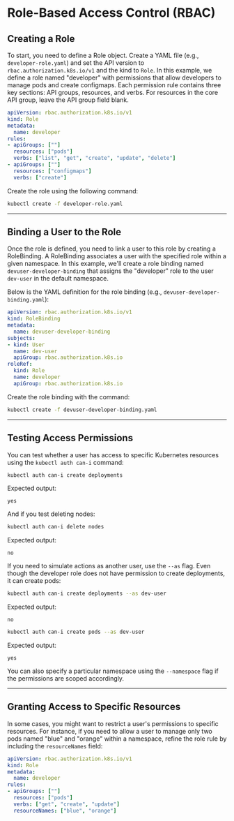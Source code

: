 # Role-Based Access Control (RBAC)

## Creating a Role

To start, you need to define a Role object. Create a YAML file (e.g., `developer-role.yaml`) and set the API version to `rbac.authorization.k8s.io/v1` and the kind to `Role`. In this example, we define a role named "developer" with permissions that allow developers to manage pods and create configmaps. Each permission rule contains three key sections: API groups, resources, and verbs. For resources in the core API group, leave the API group field blank.

```yaml
apiVersion: rbac.authorization.k8s.io/v1
kind: Role
metadata:
  name: developer
rules:
- apiGroups: [""]
  resources: ["pods"]
  verbs: ["list", "get", "create", "update", "delete"]
- apiGroups: [""]
  resources: ["configmaps"]
  verbs: ["create"]
```

Create the role using the following command:

```bash
kubectl create -f developer-role.yaml
```

---

## Binding a User to the Role

Once the role is defined, you need to link a user to this role by creating a RoleBinding. A RoleBinding associates a user with the specified role within a given namespace. In this example, we'll create a role binding named `devuser-developer-binding` that assigns the "developer" role to the user `dev-user` in the default namespace.

Below is the YAML definition for the role binding (e.g., `devuser-developer-binding.yaml`):

```yaml
apiVersion: rbac.authorization.k8s.io/v1
kind: RoleBinding
metadata:
  name: devuser-developer-binding
subjects:
- kind: User
  name: dev-user
  apiGroup: rbac.authorization.k8s.io
roleRef:
  kind: Role
  name: developer
  apiGroup: rbac.authorization.k8s.io
```

Create the role binding with the command:

```bash
kubectl create -f devuser-developer-binding.yaml
```

---

## Testing Access Permissions

You can test whether a user has access to specific Kubernetes resources using the `kubectl auth can-i` command:

```bash
kubectl auth can-i create deployments
```

Expected output:

```
yes
```

And if you test deleting nodes:

```bash
kubectl auth can-i delete nodes
```

Expected output:

```
no
```

If you need to simulate actions as another user, use the `--as` flag. Even though the developer role does not have permission to create deployments, it can create pods:

```bash
kubectl auth can-i create deployments --as dev-user
```

Expected output:

```
no
```

```bash
kubectl auth can-i create pods --as dev-user
```

Expected output:

```
yes
```

You can also specify a particular namespace using the `--namespace` flag if the permissions are scoped accordingly.

---

## Granting Access to Specific Resources

In some cases, you might want to restrict a user's permissions to specific resources. For instance, if you need to allow a user to manage only two pods named "blue" and "orange" within a namespace, refine the role rule by including the `resourceNames` field:

```yaml
apiVersion: rbac.authorization.k8s.io/v1
kind: Role
metadata:
  name: developer
rules:
- apiGroups: [""]
  resources: ["pods"]
  verbs: ["get", "create", "update"]
  resourceNames: ["blue", "orange"]
```


